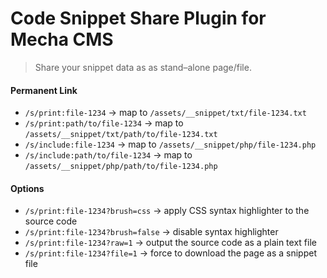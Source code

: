Code Snippet Share Plugin for Mecha CMS
=======================================

> Share your snippet data as as stand–alone page/file.

#### Permanent Link

 - `/s/print:file-1234` → map to `/assets/__snippet/txt/file-1234.txt`
 - `/s/print:path/to/file-1234` → map to `/assets/__snippet/txt/path/to/file-1234.txt`
 - `/s/include:file-1234` → map to `/assets/__snippet/php/file-1234.php`
 - `/s/include:path/to/file-1234` → map to `/assets/__snippet/php/path/to/file-1234.php`

#### Options

 - `/s/print:file-1234?brush=css` → apply CSS syntax highlighter to the source code
 - `/s/print:file-1234?brush=false` → disable syntax highlighter
 - `/s/print:file-1234?raw=1` → output the source code as a plain text file
 - `/s/print:file-1234?file=1` → force to download the page as a snippet file